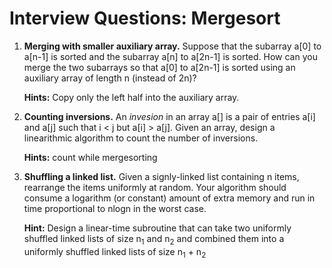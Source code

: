 # Interview Questions: Mergesort

1. **Merging with smaller auxiliary array.** Suppose that the subarray a[0] to a[n-1] is sorted and the subarray a[n] to a[2n-1] is sorted. How can you merge the two subarrays so that a[0] to a[2n-1] is sorted using an auxiliary array of length n (instead of 2n)?

   **Hints:** Copy only the left half into the auxiliary array.

2. **Counting inversions.** An _invesion_ in an array a[] is a pair of entries a[i] and a[j] such that i < j but a[i] > a[j]. Given an array, design a linearithmic algorithm to count the number of inversions.

   **Hints:** count while mergesorting

3. **Shuffling a linked list.** Given a signly-linked list containing n items, rearrange the items uniformly at random. Your algorithm should consume a logarithm (or constant) amount of extra memory and run in time proportional to nlogn in the worst case.

   **Hint:** Design a linear-time subroutine that can take two uniformly shuffled linked lists of size n<sub>1</sub> and n<sub>2</sub> and combined them into a uniformly shuffled linked lists of size n<sub>1</sub> + n<sub>2</sub>

